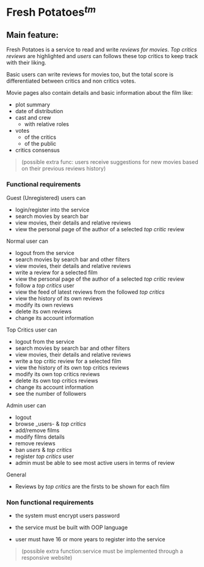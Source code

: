 # Fresh Potatoes${^{tm}}$

## Main feature:

Fresh Potatoes is a service to read and write _reviews for movies_. _Top critics reviews_ are highlighted and _users_ can follows these top critics to keep track with their liking. 

Basic users can write reviews for movies too, but the total score is differentiated between critics and non critics votes. 

Movie pages also contain details and basic information about the film like:
- plot summary
- date of distribution
- cast and crew
  - with relative roles
- votes
  - of the critics
  - of the public
- critics consensus

> (possible extra func: users receive suggestions for new movies based on their previous reviews history)


### Functional requirements

Guest (Unregistered) users can

- login/register into the service
- search movies by search bar
- view movies, their details and relative reviews
- view the personal page of the author of a selected _top critic_ review

Normal user can

- logout from the service
- search movies by search bar and other filters
- view movies, their details and relative reviews
- write a review for a selected film
- view the personal page of the author of a selected _top critic_ review
- follow a _top critics_ user
- view the feed of latest reviews from the followed _top critics_
- view the history of its own reviews
- modify its own reviews
- delete its own reviews
- change its account information

Top Critics user can

- logout from the service
- search movies by search bar and other filters
- view movies, their details and relative reviews
- write a top critic review for a selected film
- view the history of its own top critics reviews
- modify its own top critics reviews
- delete its own top critics reviews
- change its account information
- see the number of followers


Admin user can 
- logout
- browse _users- & _top critics_
- add/remove films
- modify films details
- remove reviews
- ban _users_ & _top critics_
- register _top critics_ user
- admin must be able to see most active users in terms of review

General

- Reviews by _top critics_ are the firsts to be shown for each film

### Non functional requirements

- the system must encrypt users password

- the service must be built with OOP language

- user must have 16 or more years to register into the service

> (possible extra function:service must be implemented through a responsive website)

  